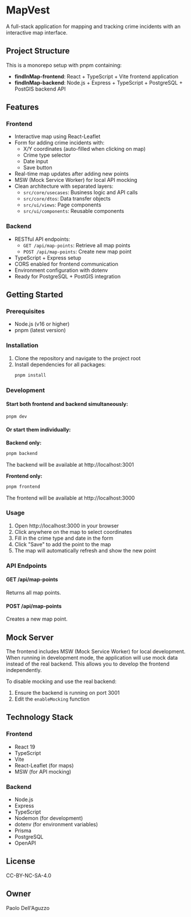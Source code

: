 # MapVest

A full-stack application for mapping and tracking crime incidents with an
interactive map interface.

## Project Structure

This is a monorepo setup with pnpm containing:

- **findInMap-frontend**: React + TypeScript + Vite frontend application
- **findInMap-backend**: Node.js + Express + TypeScript + PostgreSQL + PostGIS
  backend API

## Features

### Frontend

- Interactive map using React-Leaflet
- Form for adding crime incidents with:
  - X/Y coordinates (auto-filled when clicking on map)
  - Crime type selector
  - Date input
  - Save button
- Real-time map updates after adding new points
- MSW (Mock Service Worker) for local API mocking
- Clean architecture with separated layers:
  - `src/core/usecases`: Business logic and API calls
  - `src/core/dtos`: Data transfer objects
  - `src/ui/views`: Page components
  - `src/ui/components`: Reusable components

### Backend

- RESTful API endpoints:
  - `GET /api/map-points`: Retrieve all map points
  - `POST /api/map-points`: Create new map point
- TypeScript + Express setup
- CORS enabled for frontend communication
- Environment configuration with dotenv
- Ready for PostgreSQL + PostGIS integration

## Getting Started

### Prerequisites

- Node.js (v16 or higher)
- pnpm (latest version)

### Installation

1. Clone the repository and navigate to the project root
2. Install dependencies for all packages:
   ```bash
   pnpm install
   ```

### Development

#### Start both frontend and backend simultaneously:

```bash
pnpm dev
```

#### Or start them individually:

**Backend only:**

```bash
pnpm backend
```

The backend will be available at http://localhost:3001

**Frontend only:**

```bash
pnpm frontend
```

The frontend will be available at http://localhost:3000

### Usage

1. Open http://localhost:3000 in your browser
2. Click anywhere on the map to select coordinates
3. Fill in the crime type and date in the form
4. Click "Save" to add the point to the map
5. The map will automatically refresh and show the new point

### API Endpoints

#### GET /api/map-points

Returns all map points.

#### POST /api/map-points

Creates a new map point.

## Mock Server

The frontend includes MSW (Mock Service Worker) for local development. When
running in development mode, the application will use mock data instead of the
real backend. This allows you to develop the frontend independently.

To disable mocking and use the real backend:

1. Ensure the backend is running on port 3001
2. Edit the `enableMocking` function

## Technology Stack

### Frontend

- React 19
- TypeScript
- Vite
- React-Leaflet (for maps)
- MSW (for API mocking)

### Backend

- Node.js
- Express
- TypeScript
- Nodemon (for development)
- dotenv (for environment variables)
- Prisma
- PostgreSQL
- OpenAPI

## License

CC-BY-NC-SA-4.0

## Owner

Paolo Dell'Aguzzo
